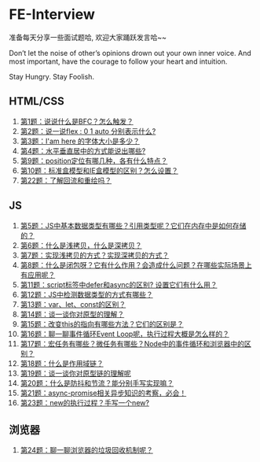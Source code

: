 # FE-Interview

准备每天分享一些面试题哈,
欢迎大家踊跃发言哈~~

Don’t let the noise of other’s opinions drown out your own inner voice. And most important, have the courage to follow your heart and intuition.

Stay Hungry. Stay Foolish.



## HTML/CSS
1. [第1题：说说什么是BFC？怎么触发？](https://github.com/zxdfe/FE-Interview/issues/1)
2. [第2题：说一说flex : 0 1 auto 分别表示什么?](https://github.com/zxdfe/FE-Interview/issues/2) 
3. [第3题：I'am here 的字体大小是多少？](https://github.com/zxdfe/FE-Interview/issues/3)
4. [第4题：水平垂直居中的方式能说出哪些?](https://github.com/zxdfe/FE-Interview/issues/4)
5. [第9题：position定位有哪几种，各有什么特点？](https://github.com/zxdfe/FE-Interview/issues/9)
6. [第10题：标准盒模型和IE盒模型的区别？怎么设置？](https://github.com/zxdfe/FE-Interview/issues/10)
7. [第22题：了解回流和重绘吗？](https://github.com/zxdfe/FE-Interview/issues/22)

## JS

1. [第5题：JS中基本数据类型有哪些？引用类型呢？它们在内存中是如何存储的？](https://github.com/zxdfe/FE-Interview/issues/5)
2. [第6题：什么是浅拷贝，什么是深拷贝？](https://github.com/zxdfe/FE-Interview/issues/6)
3. [第7题：实现浅拷贝的方式？实现深拷贝的方式？](https://github.com/zxdfe/FE-Interview/issues/7)
4. [第8题：什么是闭包呀？它有什么作用？会造成什么问题？在哪些实际场景上有应用呢？](https://github.com/zxdfe/FE-Interview/issues/8)
5. [第11题：script标签中defer和async的区别? 设置它们有什么用？](https://github.com/zxdfe/FE-Interview/issues/11)
6. [第12题：JS中检测数据类型的方式有哪些？](https://github.com/zxdfe/FE-Interview/issues/12)
7. [第13题：var、let、const的区别？](https://github.com/zxdfe/FE-Interview/issues/13)
8. [第14题：谈一谈你对原型的理解？](https://github.com/zxdfe/FE-Interview/issues/14)
9. [第15题：改变this的指向有哪些方法？它们的区别是？](https://github.com/zxdfe/FE-Interview/issues/15)
10. [第16题：聊一聊事件循环Event Loop呢，执行过程大概是怎么样的？](https://github.com/zxdfe/FE-Interview/issues/16)
11. [第17题：宏任务有哪些？微任务有哪些？Node中的事件循环和浏览器中的区别？](https://github.com/zxdfe/FE-Interview/issues/17)
12. [第18题：什么是作用域链？](https://github.com/zxdfe/FE-Interview/issues/18)
13. [第19题：谈一谈你对原型链的理解呢](https://github.com/zxdfe/FE-Interview/issues/19)
14. [第20题：什么是防抖和节流？能分别手写实现嘛？](https://github.com/zxdfe/FE-Interview/issues/20)
15. [第21题：async-promise相关异步知识的考察，必会！](https://github.com/zxdfe/FE-Interview/issues/21)
16. [第23题：new的执行过程？手写一个new?](https://github.com/zxdfe/FE-Interview/issues/23) 



## 浏览器

1. [第24题：聊一聊浏览器的垃圾回收机制呢？](https://github.com/zxdfe/FE-Interview/issues/24)
